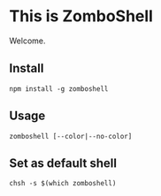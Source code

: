 # This is ZomboShell

Welcome.

## Install

```shell
npm install -g zomboshell
```

## Usage

```shell
zomboshell [--color|--no-color]
```

## Set as default shell

```shell
chsh -s $(which zomboshell)
```
